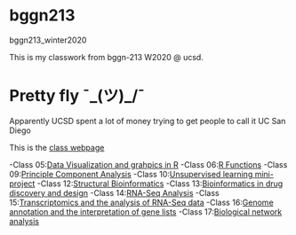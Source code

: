 # bggn213
bggn213_winter2020

This is my classwork from bggn-213 W2020 @ ucsd. 

# Pretty fly  ¯\_(ツ)_/¯

Apparently UCSD spent a lot of money trying to get people to call it UC San Diego

This is the [class webpage](https://bioboot.github.io/bggn213_W20/)

-Class 05:[Data Visualization and grahpics in R](https://github.com/jonzie12/bggn213/tree/master/class_05)
-Class 06:[R Functions](https://github.com/jonzie12/bggn213/tree/master/class_06)
-Class 09:[Principle Component Analysis](https://github.com/jonzie12/bggn213/tree/master/Class09)
-Class 10:[Unsupervised learning mini-project](https://github.com/jonzie12/bggn213/tree/master/Class10)
-Class 12:[Structural Bioinformatics](https://github.com/jonzie12/bggn213/tree/master/Class12)
-Class 13:[Bioinformatics in drug discovery and design](https://github.com/jonzie12/bggn213/tree/master/Class13)
-Class 14:[RNA-Seq Analysis](https://github.com/jonzie12/bggn213/tree/master/Class14)
-Class 15:[Transcriptomics and the analysis of RNA-Seq data](https://github.com/jonzie12/bggn213/tree/master/Class15)
-Class 16:[Genome annotation and the interpretation of gene lists](https://github.com/jonzie12/bggn213/tree/master/Class16)
-Class 17:[Biological network analysis](https://github.com/jonzie12/bggn213/tree/master/Class17)

